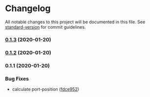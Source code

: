 # Changelog

All notable changes to this project will be documented in this file. See [standard-version](https://github.com/conventional-changelog/standard-version) for commit guidelines.

### [0.1.3](https://github.com/JuzSer/vue-flowchart/compare/v0.1.2...v0.1.3) (2020-01-20)

### [0.1.2](https://github.com/JuzSer/vue-flowchart/compare/v0.1.1...v0.1.2) (2020-01-20)

### 0.1.1 (2020-01-20)


### Bug Fixes

* calculate port-position ([fdce952](https://github.com/JuzSer/vue-flowchart/commit/fdce952e4f33dec9bd136eeafd164a88f9e4c78b))
